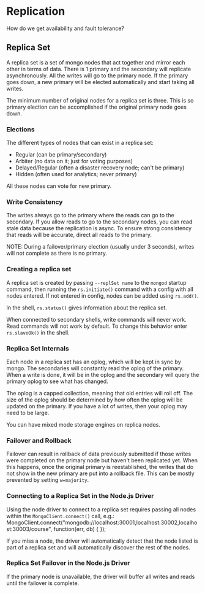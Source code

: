 # Replication
How do we get availability and fault tolerance?

## Replica Set
A replica set is a set of mongo nodes that act together and mirror each other in terms of data. There is 1 primary and the secondary will replicate asynchronously. All the writes will go to the primary node. If the primary goes down, a new primary will be elected automatically and start taking all writes.

The minimum number of original nodes for a replica set is three.  This is so primary election can be accomplished if the original primary node goes down.

### Elections
The different types of nodes that can exist in a replica set:
* Regular (can be primary/secondary)
* Arbiter (no data on it; just for voting purposes)
* Delayed/Regular (often a disaster recovery node; can't be primary)
* Hidden (often used for analytics; never primary)

All these nodes can vote for new primary.

### Write Consistency
The writes always go to the primary where the reads can go to the secondary.  If you allow reads to go to the secondary nodes, you can read stale data because the replication is async. To ensure strong consistency that reads will be accurate, direct all reads to the primary.  

NOTE: During a failover/primary election (usually under 3 seconds), writes will not complete as there is no primary.

### Creating a replica set
A replica set is created by passing `--replSet name` to the `mongod` startup command, then running the `rs.initiate()` command with a config with all nodes entered.  If not entered in config, nodes can be added using `rs.add()`.

In the shell, `rs.status()` gives information about the replica set.  

When connected to secondary shells, write commands will never work.  Read commands will not work by default. To change this behavior enter `rs.slaveOk()` in the shell.

### Replica Set Internals
Each node in a replica set has an oplog, which will be kept in sync by mongo.  The secondaries will constantly read the oplog of the primary.  When a write is done, it will be in the oplog and the secondary will query the primary oplog to see what has changed.

The oplog is a capped collection, meaning that old entries will roll off.  The size of the oplog should be determined by how often the oplog will be updated on the primary.  If you have a lot of writes, then your oplog may need to be large.

You can have mixed mode storage engines on replica nodes.

### Failover and Rollback
Failover can result in rollback of data previously submitted if those writes were completed on the primary node but haven't been replicated yet.  When this happens, once the original primary is reestablished, the writes that do not show in the new primary are put into a rollback file.  This can be mostly prevented by setting `w=majority`.

### Connecting to a Replica Set in the Node.js Driver
Using the node driver to connect to a replica set requires passing all nodes within the `MongoClient.connect()` call, e.g.:
    MongoClient.connect("mongodb://localhost:30001,localhost:30002,localhost:30003/course", function(err, db) {
        <!--do stuff-->
    });
    
If you miss a node, the driver will automatically detect that the node listed is part of a replica set and will automatically discover the rest of the nodes.

### Replica Set Failover in the Node.js Driver
If the primary node is unavailable, the driver will buffer all writes and reads until the failover is complete.


